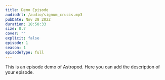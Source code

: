 ```yaml
---
title: Demo Episode
audioUrl: /audio/signum_crucis.mp3
pubDate: Nov 28 2022
duration: 18:50:33
size: 0.7
cover: ""
explicit: false
episode: 1
season: 1
episodeType: full
---
```

This is an episode demo of Astropod. Here you can add the description of your episode.